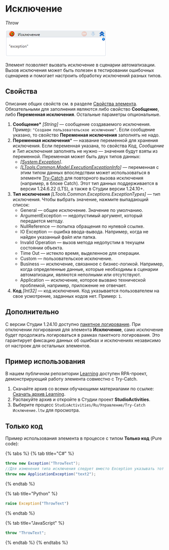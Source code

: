 # Исключение

*Throw*


![](<../../../.gitbook/assets/image (126).png>)

Элемент позволяет вызвать исключение в сценарии автоматизации. Вызов исключения может быть полезен в тестировании ошибочных сценариев и помогает настроить обработку исключений разных типов.


## Свойства

Описание общих свойств см. в разделе [Свойства элемента](https://docs.primo-rpa.ru/primo-rpa/primo-studio/process/elements#svoistva-elementa). Обязательными для заполнения являются либо свойство **Сообщение**, либо **Переменная исключения**. Остальные параметры опциональные.

1. **Сообщение\*** *[String]* — сообщение создаваемого исключения. Пример: `"Создаем пользовательское исключение"`. Если сообщение указано, то свойство **Переменная исключения** заполнять не надо.
2. **Переменная исключения**\* — название переменной для хранения исключения. Если переменная указана, то свойства *Код*, *Сообщение* и *Тип исключения* заполнять не нужно — значения будут взяты из переменной. Переменная может быть двух типов данных:
   - *[[System.Exception](https://learn.microsoft.com/ru-ru/dotnet/fundamentals/runtime-libraries/system-exception)]*. 
   - *[[LTools.Common.Model.ExecutionExceptionInfo](https://docs.primo-rpa.ru/primo-rpa/g_elements/el_basic/els_logic/datatypes/executionexceptioninfo)]* — переменная с этим типом данных впоследствии может использоваться в элементе [Try-Catch](https://docs.primo-rpa.ru/primo-rpa/g_elements/el_basic/els_logic/el_logic_trycatch) для повторного вызова исключения (например, в блоке Catch). Этот тип данных поддерживается в версии 1.24.6.22 (LTS), а также в Студии версии 1.24.10+.
3. **Тип исключения** *[LTools.Common.Exceptions.ExceptionTypes]* — тип исключения. Чтобы выбрать значение, нажмите выпадающий список: 
   * General — общее исключение. Значение по умолчанию. 
   * ArgumentException — недопустимый аргумент, который передается методу.
   * NullReference — попытка обращения по нулевой ссылке.
   * IO Exception — ошибка ввода-вывода. Например, когда не найден указанный файл или папка.
   * Invalid Operation — 	вызов метода недопустим в текущем состоянии объекта.
   * Time Out — истекло время, выделенное для операции.
   * Custom — пользовательское исключение.
   * Business — исключение, связанное с бизнес-логикой. Например, когда определенные данные, которые необходимы в сценарии автоматизации, являются неполными или отсутствуют.
   * Application — исключение, которое вызвано технической проблемой, например, приложение не отвечает.
5. **Код** *[Int32]* — код исключения. Код указывается пользователем на свое усмотрение, заданных кодов нет. Пример: `1`.

## Дополнительно
С версии Студии 1.24.10 доступно [пакетное логирование](https://docs.primo-rpa.ru/primo-rpa/primo-rpa-studio/process/elements#paketnoe-vklyuchenie-logirovaniya-elementov). При отключении логирования для элемента **Исключение**, само исключение будет продолжать логироваться в рамках пакетного логирования. Это гарантирует фиксацию данных об ошибках и исключениях независимо от настроек для остальных элементов. 

## Пример использования

В нашем публичном репозитории [Learning](https://github.com/PrimoRPA/Learning) доступен RPA-проект, демонстрирующий работу элемента совместно с Try-Catch.

1. Скачайте архив со всеми обучающими материалами по ссылке: [Скачать архив Learning](https://github.com/PrimoRPA/Learning/archive/refs/heads/master.zip).
2. Распакуйте архив и откройте в Студии проект **StudioActivities**.
3. Выберите процесс `StudioActivities/Ru/Управление/Try-Catch Исключение.ltw` для просмотра.


## Только код

Пример использования элемента в процессе с типом **Только код** (Pure code):

{% tabs %}
{% tab title="C#" %}
```csharp
throw new Exception("ThrowText");
//Для изменения типа исключения следует вместо Exception указывать тот класс, который подходит в данной ситуации. Например, ApplicationException.
throw new ApplicationException("text2");
```
{% endtab %}

{% tab title="Python" %}
```python
raise Exception("ThrowText")
```
{% endtab %}

{% tab title="JavaScript" %}
```javascript
throw "ThrowText";
```
{% endtab %}
{% endtabs %}

